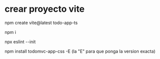 # crear proyecto vite
npm create vite@latest todo-app-ts

npm i


npx eslint --init


npm install todomvc-app-css -E (la "E" para que ponga la version exacta)